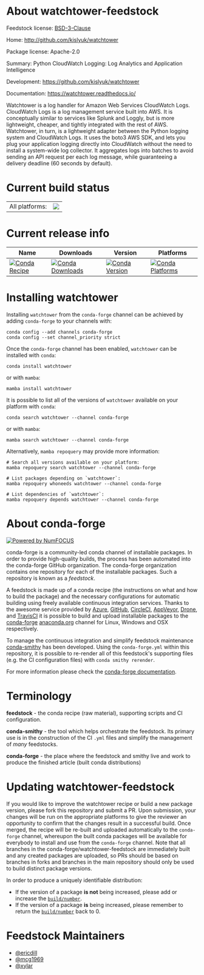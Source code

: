 About watchtower-feedstock
==========================

Feedstock license: [BSD-3-Clause](https://github.com/conda-forge/watchtower-feedstock/blob/main/LICENSE.txt)

Home: http://github.com/kislyuk/watchtower

Package license: Apache-2.0

Summary: Python CloudWatch Logging: Log Analytics and Application Intelligence

Development: https://github.com/kislyuk/watchtower

Documentation: https://watchtower.readthedocs.io/

Watchtower is a log handler for Amazon Web Services CloudWatch Logs. CloudWatch
Logs is a log management service built into AWS. It is conceptually similar to
services like Splunk and Loggly, but is more lightweight, cheaper, and tightly
integrated with the rest of AWS.  Watchtower, in turn, is a lightweight adapter
between the Python logging system and CloudWatch Logs. It uses the boto3 AWS
SDK, and lets you plug your application logging directly into CloudWatch without
the need to install a system-wide log collector. It aggregates logs into batches
to avoid sending an API request per each log message, while guaranteeing a
delivery deadline (60 seconds by default).


Current build status
====================


<table><tr><td>All platforms:</td>
    <td>
      <a href="https://dev.azure.com/conda-forge/feedstock-builds/_build/latest?definitionId=4599&branchName=main">
        <img src="https://dev.azure.com/conda-forge/feedstock-builds/_apis/build/status/watchtower-feedstock?branchName=main">
      </a>
    </td>
  </tr>
</table>

Current release info
====================

| Name | Downloads | Version | Platforms |
| --- | --- | --- | --- |
| [![Conda Recipe](https://img.shields.io/badge/recipe-watchtower-green.svg)](https://anaconda.org/conda-forge/watchtower) | [![Conda Downloads](https://img.shields.io/conda/dn/conda-forge/watchtower.svg)](https://anaconda.org/conda-forge/watchtower) | [![Conda Version](https://img.shields.io/conda/vn/conda-forge/watchtower.svg)](https://anaconda.org/conda-forge/watchtower) | [![Conda Platforms](https://img.shields.io/conda/pn/conda-forge/watchtower.svg)](https://anaconda.org/conda-forge/watchtower) |

Installing watchtower
=====================

Installing `watchtower` from the `conda-forge` channel can be achieved by adding `conda-forge` to your channels with:

```
conda config --add channels conda-forge
conda config --set channel_priority strict
```

Once the `conda-forge` channel has been enabled, `watchtower` can be installed with `conda`:

```
conda install watchtower
```

or with `mamba`:

```
mamba install watchtower
```

It is possible to list all of the versions of `watchtower` available on your platform with `conda`:

```
conda search watchtower --channel conda-forge
```

or with `mamba`:

```
mamba search watchtower --channel conda-forge
```

Alternatively, `mamba repoquery` may provide more information:

```
# Search all versions available on your platform:
mamba repoquery search watchtower --channel conda-forge

# List packages depending on `watchtower`:
mamba repoquery whoneeds watchtower --channel conda-forge

# List dependencies of `watchtower`:
mamba repoquery depends watchtower --channel conda-forge
```


About conda-forge
=================

[![Powered by
NumFOCUS](https://img.shields.io/badge/powered%20by-NumFOCUS-orange.svg?style=flat&colorA=E1523D&colorB=007D8A)](https://numfocus.org)

conda-forge is a community-led conda channel of installable packages.
In order to provide high-quality builds, the process has been automated into the
conda-forge GitHub organization. The conda-forge organization contains one repository
for each of the installable packages. Such a repository is known as a *feedstock*.

A feedstock is made up of a conda recipe (the instructions on what and how to build
the package) and the necessary configurations for automatic building using freely
available continuous integration services. Thanks to the awesome service provided by
[Azure](https://azure.microsoft.com/en-us/services/devops/), [GitHub](https://github.com/),
[CircleCI](https://circleci.com/), [AppVeyor](https://www.appveyor.com/),
[Drone](https://cloud.drone.io/welcome), and [TravisCI](https://travis-ci.com/)
it is possible to build and upload installable packages to the
[conda-forge](https://anaconda.org/conda-forge) [anaconda.org](https://anaconda.org/)
channel for Linux, Windows and OSX respectively.

To manage the continuous integration and simplify feedstock maintenance
[conda-smithy](https://github.com/conda-forge/conda-smithy) has been developed.
Using the ``conda-forge.yml`` within this repository, it is possible to re-render all of
this feedstock's supporting files (e.g. the CI configuration files) with ``conda smithy rerender``.

For more information please check the [conda-forge documentation](https://conda-forge.org/docs/).

Terminology
===========

**feedstock** - the conda recipe (raw material), supporting scripts and CI configuration.

**conda-smithy** - the tool which helps orchestrate the feedstock.
                   Its primary use is in the construction of the CI ``.yml`` files
                   and simplify the management of *many* feedstocks.

**conda-forge** - the place where the feedstock and smithy live and work to
                  produce the finished article (built conda distributions)


Updating watchtower-feedstock
=============================

If you would like to improve the watchtower recipe or build a new
package version, please fork this repository and submit a PR. Upon submission,
your changes will be run on the appropriate platforms to give the reviewer an
opportunity to confirm that the changes result in a successful build. Once
merged, the recipe will be re-built and uploaded automatically to the
`conda-forge` channel, whereupon the built conda packages will be available for
everybody to install and use from the `conda-forge` channel.
Note that all branches in the conda-forge/watchtower-feedstock are
immediately built and any created packages are uploaded, so PRs should be based
on branches in forks and branches in the main repository should only be used to
build distinct package versions.

In order to produce a uniquely identifiable distribution:
 * If the version of a package **is not** being increased, please add or increase
   the [``build/number``](https://docs.conda.io/projects/conda-build/en/latest/resources/define-metadata.html#build-number-and-string).
 * If the version of a package **is** being increased, please remember to return
   the [``build/number``](https://docs.conda.io/projects/conda-build/en/latest/resources/define-metadata.html#build-number-and-string)
   back to 0.

Feedstock Maintainers
=====================

* [@ericdill](https://github.com/ericdill/)
* [@mcg1969](https://github.com/mcg1969/)
* [@xylar](https://github.com/xylar/)

